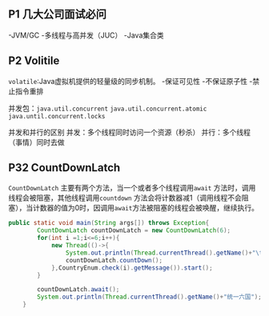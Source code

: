 ## P1 几大公司面试必问

-JVM/GC
-多线程与高并发（JUC）
-Java集合类

## P2 Volitile

`volatile`:Java虚拟机提供的轻量级的同步机制。
-保证可见性
-不保证原子性
-禁止指令重排

并发包：`java.util.concurrent` `java.util.concurrent.atomic` `java.until.concurrent.locks`

并发和并行的区别
并发：多个线程同时访问一个资源（秒杀）
并行：多个线程（事情）同时去做

## P32 CountDownLatch


`CountDownLatch` 主要有两个方法，当一个或者多个线程调用`await` 方法时，调用线程会被阻塞，其他线程调用`countdown`
方法会将计数器减1（调用线程不会阻塞），当计数器的值为0时，因调用`await`方法被阻塞的线程会被唤醒，继续执行。

```java
public static void main(String args[]) throws Exception{
        CountDownLatch countDownLatch = new CountDownLatch(6);
        for(int i =1;i<=6;i++){
            new Thread(()->{
                System.out.println(Thread.currentThread().getName()+"\t 灭亡");
                countDownLatch.countDown();
            },CountryEnum.check(i).getMessage()).start();
        }

        countDownLatch.await();
        System.out.println(Thread.currentThread().getName()+"统一六国");
    }
```
